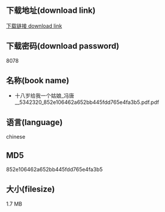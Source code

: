 ## 下载地址(download link)
[下载链接 download link](https://voluble-croquembouche-d321dc.netlify.app/?s=-+%E5%8D%81%E5%85%AB%E5%B2%81%E7%BB%99%E6%88%91%E4%B8%80%E4%B8%AA%E5%A7%91%E5%A8%98_%E5%86%AF%E5%94%90__5342320_852e106462a652bb445fdd765e4fa3b5.pdf)

## 下载密码(download password)
8078

## 名称(book name)
- 十八岁给我一个姑娘_冯唐__5342320_852e106462a652bb445fdd765e4fa3b5.pdf.pdf

## 语言(language)
chinese

## MD5
852e106462a652bb445fdd765e4fa3b5

## 大小(filesize)
1.7 MB
